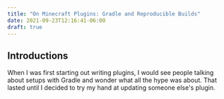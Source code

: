 ```yaml
---
title: "On Minecraft Plugins: Gradle and Reproducible Builds"
date: 2021-09-23T12:16:41-06:00
draft: true
---
```

## Introductions
When I was first starting out writing plugins, I would see people talking about
setups with Gradle and wonder what all the hype was about. That lasted until I
decided to try my hand at updating someone else's plugin. 
